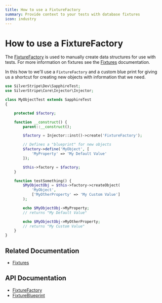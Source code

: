 ```yaml
---
title: How to use a FixtureFactory
summary: Provide context to your tests with database fixtures
icon: industry
---
```


# How to use a FixtureFactory

The [FixtureFactory](api:SilverStripe\Dev\FixtureFactory) is used to manually create data structures for use with tests. For more information on fixtures
see the [Fixtures](../fixtures) documentation.

In this how to we'll use a `FixtureFactory` and a custom blue print for giving us a shortcut for creating new objects
with information that we need.


```php
use SilverStripe\Dev\SapphireTest;
use SilverStripe\Core\Injector\Injector;

class MyObjectTest extends SapphireTest 
{

    protected $factory;

    function __construct() {
        parent::__construct();

        $factory = Injector::inst()->create('FixtureFactory');

        // Defines a "blueprint" for new objects
        $factory->define('MyObject', [
            'MyProperty' => 'My Default Value'
        ]);

        $this->factory = $factory;
    }

    function testSomething() {
        $MyObjectObj = $this->factory->createObject(
            'MyObject',
            ['MyOtherProperty' => 'My Custom Value']
        );

        echo $MyObjectObj->MyProperty;
        // returns "My Default Value"

        echo $MyObjectObj->MyOtherProperty;
        // returns "My Custom Value"
    }
}
```

## Related Documentation

* [Fixtures](../fixtures)

## API Documentation

* [FixtureFactory](api:SilverStripe\Dev\FixtureFactory)
* [FixtureBlueprint](api:SilverStripe\Dev\FixtureBlueprint)
